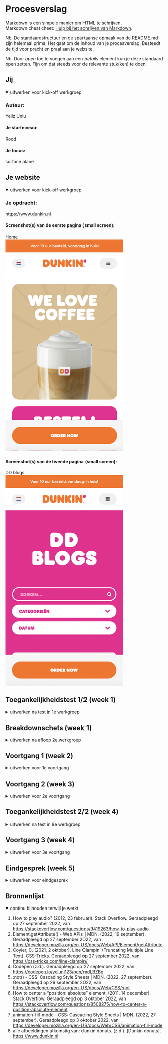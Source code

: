 # Procesverslag
Markdown is een simpele manier om HTML te schrijven.  
Markdown cheat cheet: [Hulp bij het schrijven van Markdown](https://github.com/adam-p/markdown-here/wiki/Markdown-Cheatsheet).

Nb. De standaardstructuur en de spartaanse opmaak van de README.md zijn helemaal prima. Het gaat om de inhoud van je procesverslag. Besteedt de tijd voor pracht en praal aan je website.

Nb. Door *open* toe te voegen aan een *details* element kun je deze standaard open zetten. Fijn om dat steeds voor de relevante stuk(ken) te doen.





## Jij

<details open>
  <summary>uitwerken voor kick-off werkgroep</summary>

  ### Auteur:
  Yeliz Unlu

  #### Je startniveau:
  Rood

  #### Je focus:
  surface plane
 
</details>





## Je website

<details open>
  <summary>uitwerken voor kick-off werkgroep</summary>

  ### Je opdracht:
  https://www.dunkin.nl

  #### Screenshot(s) van de eerste pagina (small screen): 
  Home  
  <img src="./readme-images/home.png" width="375px" alt="Home pagina">

  #### Screenshot(s) van de tweede pagina (small screen):
  DD blogs  
  <img src="./readme-images/blogs.png" width="375px" alt="blog met verschillende artikelen">
 
</details>



## Toegankelijkheidstest 1/2 (week 1)

<details>
  <summary>uitwerken na test in 1e werkgroep</summary>

  ### Bevindingen

  #### Screenreader
  doormiddel van een screenreader heb ik geprobeerd door de website te navigeren. 
  dit zijn de bevindingen:
  - erg onduidelijk. Moeilijk navigeren omdat je heel goed geconcentreerd moet
  luisteren wat er word gezegd. 
  - hij leest bepaalde teksten in 2 stukken voor en daarna in 1x.
  - leest bij app store image de id voor
  - leest bij play store image 'details'
  - in de footer leest die de social media de href voor


  oplossingen:
  - proberen het aantal links en knoppen te beperken op 1 pagina. 
  - gebruik geen br tag midden in een paragraaf tekst of heading.
  - gebruik juiste alt tekst

  #### Muis en Toetsenbord 
  ik heb de website gebruikt door alleen een toetsenbord te gebruiken. ik heb geprobeerd verschillende onderdelen in de website te navigeren.
  dit zijn de bevindingen:
  - geselecteerde links kregen blauwe dunnen borders. die waren moeilijk te zien.
  - sommige geselecteerde delen waren niet te zien. je weet niet waar je op staat.

  oplossingen:
  - maak geselecteerde delen duidelijk zichtbaar (kleur, dikte)
  - laat goed zien wat er geselecteerd is

  #### Motoriek (shocks, elastiekjes)  
  aan de hand van een apparaat aan de arm en een elastiek om de vinger helpt het je om een gebruiker te zijn met een motorieke beperking. Ik heb zo de website getest. 
  dit zijn de bevindingen:
  - kleine dingen zijn moeilijker te bedienen zoals radiobutton en checkboxen. Je klikt er makkelijk naast. 

  oplossing:
  - maak knoppen/click area groter

  #### Visueel (brillen, contrast, kleurenblind, dark/light). 
  ik heb de website getest met 3 verschillende brillen. de brillen helpen je om in te leven met iemand met een visuele beperking. hieruit komen de volgende bevindingen:
  - sommige letters zijn niet goed te zien. 
  - bestellen gaat moeilijk omdat het op dezelfde pagina in een small hokje word gedaan. 
  
  oplossingen:
  - grote headers gebruiken
  - bestellen op een aparte scherm weergeven. Dan heb je meer ruimte
  - hoog contrast gebruiken
</details>



## Breakdownschets (week 1)

<details>
  <summary>uitwerken na afloop 2e werkgroep</summary>

  ### de hele pagina: 
  <img src="readme-images/breakdown_1.jpg" width="375px" alt="breakdown van de hele pagina">

  ### dynamisch deel (bijv menu): 
  <img src="readme-images/menu.jpg" width="375px" alt="breakdown van een dynamisch deel">

</details>





## Voortgang 1 (week 2)

<details>
  <summary>uitwerken voor 1e voortgang</summary>

  ### Stand van zaken
  ik heb de breakdown schets gemaakt. Ik weet nu hoe het er eruit moet komen te zien.Ik weet alleen niet zeker of ik de juiste HTML tags op de juiste plekken heb gebruikt. 

  ### Agenda voor meeting
  samen met je groepje opstellen

Yeliz: 
1) Zijn de juiste article en section tags gebruikt?
2) waar moet de fixed element in de html komen?

Anouk:
1) hoe kan ik het beste css gebruiken met 2 pagina's?
2) moet het naast de surface plane ook responsive zijn?

Katarina: 
1) Wat is de h1 element op mijn pagina?
2) Hoe stijl ik een bepaalde element op mijn pagina?

  ### Verslag van meeting

  - aantal section en article tags waren niet goed gebruikt. Die heb ik verbeterd
  - gebruik ordered list tag bij de stappen
  - h1 is de naam van de website

</details>





## Voortgang 2 (week 3)

<details>
  <summary>uitwerken voor 2e voortgang</summary>

  ### Stand van zaken
  achtergrond met witte golven op de achtergrond van de website is me niet gelukt om na te maken. 
  <img src="readme-images/golven_achtergrond_1.jpg" width="375px" alt="golven achtergrond">
  <img src="readme-images/golven_achtergrond_2.jpg" width="375px" alt="golven achtergrond">

  ik had moeite met het stijlen/positioneren van de stappen op de website. Ik had hiervoor de hulp ingeschakeld van de studentenassistenten.
  <img src="readme-images/stappen.png" width="360px" alt="stappenplan hoe bestellen">
  

  ### Agenda voor meeting

Yeliz: 
1) zijn de juiste tags gebruikt?
2) hoe krijg je position absolute responsive?

Anouk: 
1) hoe kan ik het beste css gebruiken met 2 pagina's?

Katarina: 
1) mag je 2 HTML documenten hebben of moet je alles in 1 document zetten?
2) Hoe kan ik een menu icoontje responsive maken?
3) Hoe kan ik blokjes naast de afbeeldingen krijgen bij responsivness?

  ### Verslag van meeting
  hier na afloop snel de uitkomsten van de meeting vastleggen

  - aantal tags stonden verkeerd. gebruik section voor social media iconen ipv div. 
  - gebruik vw of em bij position absolute
  - begin lijst van de surface plane zoals dark modus en audio

</details>





## Toegankelijkheidstest 2/2 (week 4)

<details>
  <summary>uitwerken na test in 8e werkgroep</summary>

  ### Bevindingen
  #### Screenreader
  bevindingen: 
  - navigatie word voorgelezen terwijl die niet open staat.

  oplossingen:
  - gebruik :focus-within

  #### Muis en Toetsenbord 
  bevindingen: 
  - je ziet wat word geselecteerd door paarse border
  - navigatie elementen worden geselecteerd zonder dat het open staat.

  oplossingen:
  - gebruik :focus-within

  #### Motoriek (shocks, elastiekjes)
  bevindingen: 
  - scrollen gaat moeilijk het drukken op knoppen gaat wel makkelijk wanneer de knoppen groot genoeg zijn. 
  
  oplossingen: 
  - maak knoppen bestellen en afhalen iets groter

  #### Visueel (brillen, contrast, kleurenblind, dark/light). 
  bevindingen:
  - paragraaf tekst is moeilijk leesbaar bij dark mode. grijs en zwart zit te weinig contrast. 
  - grijze tekst op grijze achtergrond is moeilijk te lezen met blurred bil
  
  oplossingen:  
  - tekst veranderen naar wit bij dark mode
  - maak grijze tekst zwart voor meer contrast
</details>





## Voortgang 3 (week 4)

<details>
  <summary>uitwerken voor 3e voortgang</summary>

  ### Stand van zaken
  animeren was best lastig. vooral de navigatie menu en het laten bewegen van de spook. 

  ### Agenda voor meeting

  Yeliz:
  1) moet je bij een search ook de form tags gebruiken?
  2) staat de animatie op de juiste plek in de html?

  Anouk:
  1) wat houd toegankelijkheid ++ in?
  2) wat is een praktische manier om je site naar github te zetten?

  Katarina:
  1) Hoe krijg ik die thema switcher button helemaal aan het eind of in het midden?
  2) Waarom werkt de thema switcher niet op de menu pagina?

  ### Verslag van meeting

  - Form moet een label hebben dan leest screenreader de labels voor en het liefst een submit button
  - animatie is niet belangrijkste in de html. Het kan onderaan de pagina of hou de alt attribuut leeg


</details>





## Eindgesprek (week 5)

<details>
  <summary>uitwerken voor eindgesprek</summary>

  ### Je uitkomst - karakteristiek screenshots:
  <img src="readme-images/final.png" width="375px" alt="uitomst opdracht 1">
  <img src="readme-images/halloween.png" width="375px" alt="halloween thema">


  ### Dit ging goed/Heb ik geleerd: 
  - gebruiken van audio met javascript.
  - het maken van een spook animatie. 
  - halloween thema toepassen. 
  - veel geleerd over positions.
  - gebruik van een screenreader
  <img src="readme-images/halloween.png" width="375px" alt="halloween thema">


  ### Dit was lastig/Is niet gelukt:
  dit was lastig: 
  - line clamping 
  - badge in de footer op de rand van footer en de main krijgen
  - positioneren
  - selectoren gebruiken voor 2 pagina's

  dit is niet gelukt: 
  - golven op de achtergrond.
  - animatie van de nav met golven en tekst dat 1 voor 1 tevoorschijn komt. 
  <img src="readme-images/golven_achtergrond_1.jpg" width="375px" alt="golven">

</details>





## Bronnenlijst

<details open>
  <summary>continu bijhouden terwijl je werkt</summary>

  1. How to play audio? (2012, 23 februari). Stack Overflow. Geraadpleegd op 27 september 2022, van https://stackoverflow.com/questions/9419263/how-to-play-audio 
  2. Element.getAttribute() - Web APIs | MDN. (2022, 19 september). Geraadpleegd op 27 september 2022, van https://developer.mozilla.org/en-US/docs/Web/API/Element/getAttribute
  3. Coyier, C. (2021, 2 oktober). Line Clampin' (Truncating Multiple Line Text). CSS-Tricks. Geraadpleegd op 27 september 2022, van https://css-tricks.com/line-clampin/
  4. Codepen (z.d.). Geraadpleegd op 27 september 2022, van https://codepen.io/yelunl123/pen/mdLBZBg
  5. :not() - CSS: Cascading Style Sheets | MDN. (2022, 27 september). Geraadpleegd op 29 september 2022, van https://developer.mozilla.org/en-US/docs/Web/CSS/:not
  6. How to center a “position: absolute” element. (2011, 14 december). Stack Overflow. Geraadpleegd op 3 oktober 2022, van https://stackoverflow.com/questions/8508275/how-to-center-a-position-absolute-element
  7. animation-fill-mode - CSS: Cascading Style Sheets | MDN. (2022, 27 september). Geraadpleegd op 3 oktober 2022, van https://developer.mozilla.org/en-US/docs/Web/CSS/animation-fill-mode
  8. alle afbeeldingen afkomstig van: dunkin donuts. (z.d.). [Dunkin donuts]. https://www.dunkin.nl
  

</details>